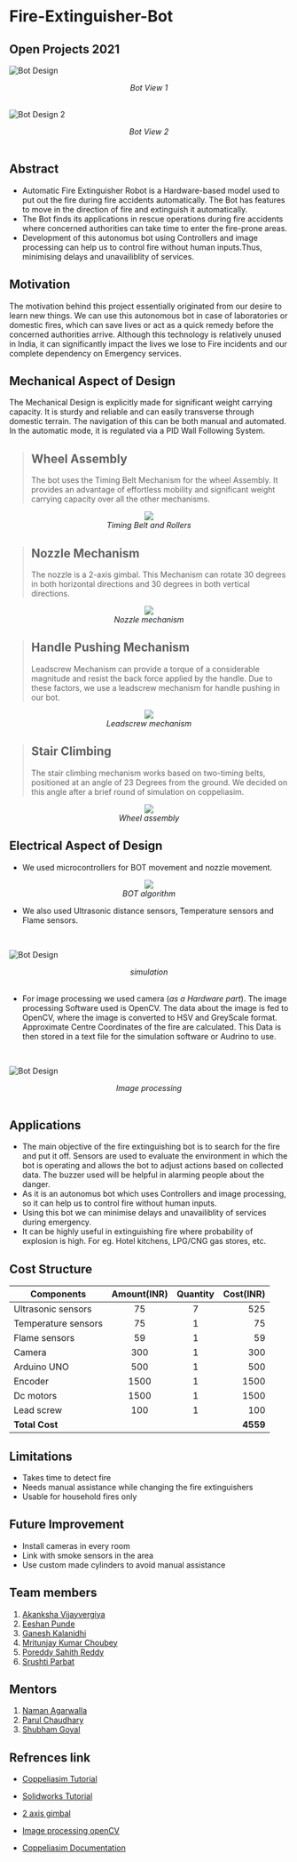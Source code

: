 <p align="justify">
<h1><b>Fire-Extinguisher-Bot</b></h1>
  <h2>Open Projects 2021</h2>
</p>

![Bot Design](https://github.com/Ch0ubey/Fire-Extinguisher-Bot/blob/99d7aaeea15895aa91a57da3c2a6b9b1c1923cc6/Images%20and%20Videos/Images/Bot_view_1.jpg)
<div align="center"><em>Bot View 1</em></div>
<br/>

![Bot Design 2](https://github.com/Ch0ubey/Fire-Extinguisher-Bot/blob/99d7aaeea15895aa91a57da3c2a6b9b1c1923cc6/Images%20and%20Videos/Images/Bot_view_4.PNG)
<div align="center"><em>Bot View 2</em></div>
<br/>
 
<p align="justify">
  <h2>Abstract</h2>
</p>
<p align="justify">
  
- Automatic Fire Extinguisher Robot is a Hardware-based model used to put out the fire during fire accidents automatically. The Bot has features to move in the direction of fire  and extinguish it automatically.
- The Bot finds its applications in rescue operations during fire accidents where concerned authorities can take time to enter the fire-prone areas.
- Development of this autonomus bot using Controllers and image processing can help us to control fire without human inputs.Thus, minimising delays and unavailiblity of services.

</p>
 
<p align="justify">
  <h2>Motivation</h2>
</p>
<p align="justify">
  
The motivation behind this project essentially originated from our desire to learn new things. We can use this autonomous bot in case of laboratories or domestic fires, which can save lives or act as a quick remedy before the concerned authorities arrive. Although this technology is relatively unused in India, it can significantly impact the lives we lose to Fire incidents and our complete dependency on Emergency services.

</p>

<p align="justify">
  <h2>Mechanical Aspect of Design</h2>
</p>
<p align="justify">

The Mechanical Design is explicitly made for significant weight carrying capacity. It is sturdy and reliable and can easily transverse through domestic terrain.
The navigation of this can be both manual and automated. In the automatic mode, it is regulated via a PID Wall Following System.
> ## Wheel Assembly
> 
>The bot uses the Timing Belt Mechanism for the wheel Assembly. It provides an advantage of effortless mobility and significant weight carrying capacity over all the other mechanisms.

<p align="center">
  <img src="https://github.com/Ch0ubey/Fire-Extinguisher-Bot/blob/734ad0370c93da568aa504aa3b49e69dac5bd6af/Images%20and%20Videos/Images/Bot_view_2.PNG">
  <br/><i>Timing Belt and Rollers</i>
</p>

> ## Nozzle Mechanism
> 
>The nozzle is a 2-axis gimbal. This Mechanism can rotate 30 degrees in both horizontal directions and 30 degrees in both vertical directions.

<p align="center">
  <img src="https://github.com/Ch0ubey/Fire-Extinguisher-Bot/blob/e53ffc0dbc5896a10a27d20bba5699513d492f58/Images%20and%20Videos/Images/Nozzle%20Mechanism.PNG">
  <br/><i>Nozzle mechanism</i>
</p>

> ## Handle Pushing Mechanism
> 
>Leadscrew Mechanism can provide a torque of a considerable magnitude and resist the back force applied by the handle. Due to these factors, we use a leadscrew mechanism for handle pushing in our bot.

</p>
<p align="center">
  <img src="https://github.com/Ch0ubey/Fire-Extinguisher-Bot/blob/734ad0370c93da568aa504aa3b49e69dac5bd6af/Images%20and%20Videos/Images/Leadscrew%20mechanism.jpeg"><br/>
  <i>Leadscrew mechanism</i>
</p>
<p align="justify">
 
> ## Stair Climbing
> 
>The stair climbing mechanism works based on two-timing belts, positioned at an angle of 23 Degrees from the ground. We decided on this angle after a brief round of simulation on coppeliasim.

</p>
<p align="center">
  <img src="https://github.com/Ch0ubey/Fire-Extinguisher-Bot/blob/99d7aaeea15895aa91a57da3c2a6b9b1c1923cc6/Images%20and%20Videos/Images/Bot_view_3.PNG">
  <br/><i>Wheel assembly</i>
</p>
<p align="justify">
  <h2>Electrical Aspect of Design</h2>
</p>
<p align="justify">
  
- We used microcontrollers for BOT movement and nozzle movement.

<p align="center">
  <img src="https://github.com/Ch0ubey/Fire-Extinguisher-Bot/blob/9e1d842a9c91a54889573999508a2310fe07a7fe/Images%20and%20Videos/Images/BOT%20algorithm.jpg"><br/>
  <i>BOT algorithm</i>
</p>

- We also used Ultrasonic distance sensors, Temperature sensors and Flame sensors.
<br/>

![Bot Design](https://github.com/Ch0ubey/Fire-Extinguisher-Bot/blob/675ec79065b406595411fb3a4fc21760a32cbd39/Images_videos/Images/Fire%20Detection%20with%20Coordinates.png)
<div align="center"><em>simulation</em></div>
<br/>

- For image processing we used camera (*as a Hardware part*). The image processing Software used is OpenCV. The data about the image is fed to OpenCV, where the image is converted to HSV and GreyScale format. Approximate Centre Coordinates of the fire are calculated. This Data is then stored in a text file for the simulation software or Audrino to use.
<br/>

![Bot Design](https://github.com/Ch0ubey/Fire-Extinguisher-Bot/blob/734ad0370c93da568aa504aa3b49e69dac5bd6af/Images%20and%20Videos/Images/Image_processing_openCV.jpg)
<div align="center"><em>Image processing</em></div>
<br/>
</p>

<p align="justify">
  <h2>Applications</h2>
</p>
<p align="justify">
  
- The main objective of the fire extinguishing bot is to search for the fire and put it off. Sensors are used to evaluate the environment in which the bot is operating and allows the bot to adjust actions based on collected data. The buzzer used will be helpful in alarming people about the danger.
- As it is an autonomus bot which uses Controllers and image processing, so it can help us to control fire without human inputs.
- Using this bot we can minimise delays and unavailiblity of services during emergency.
- It can be highly useful in extinguishing fire where probability of explosion is high. For eg. Hotel kitchens, LPG/CNG gas stores, etc.

</p>
<p align="justify">
  <h2>Cost Structure</h2>
</p>

| Components   |Amount(INR)  |      Quantity      |  Cost(INR) |
|----------    |:------:|:-------------:     |------:|
| Ultrasonic sensors     |  75    |  7     |  525 |
| Temperature sensors    |  75    |1            |  75 |
| Flame sensors     |   59     |1      |  59 |
| Camera| 300 | 1|  300|
|Arduino UNO|500|1| 500|
|Encoder|1500|1| 1500|
|Dc motors|1500|1| 1500|
|Lead screw|100|1| 100|
|**Total Cost**| | |**4559**|

<p align="justify">
  <h2>Limitations</h2>
</p>

- Takes time to detect fire
- Needs manual assistance while changing the fire extinguishers
- Usable for household fires only
<p align="justify">
  <h2>Future Improvement</h2>
</p>
<p align="justify">
 
* Install cameras in every room
* Link with smoke sensors in the area
* Use custom made cylinders to avoid manual assistance

 </p>
<p align="justify">
  <h2>Team members</h2>
</p>
<p align="justify">

1. [Akanksha Vijayvergiya](https://github.com/Akanksha-247)
2. [Eeshan Punde](https://github.com/eeshanpunde14)
3. [Ganesh Kalanidhi](https://github.com/GaneshK-RKE)
4. [Mritunjay Kumar Choubey](https://github.com/Ch0ubey)
5. [Poreddy Sahith Reddy](https://github.com/sahithreddyporeddy)
6. [Srushti Parbat](https://github.com/SrushtiParbat)

</p>  
<p align="justify">
  <h2>Mentors</h2>
</p>
<p align="justify">

1. [Naman Agarwalla](https://github.com/naman99-agar)
2. [Parul Chaudhary](https://github.com/Parul253)
3. [Shubham Goyal](https://github.com/shubham491981)

</p>
<p align="justify">
  <h2>Refrences link</h2>
</p>
<p align="justify">
  
- [Coppeliasim Tutorial](https://www.youtube.com/watch?v=PwGY8PxQOXY&list=PLjzuoBhdtaXOoqkJUqhYQletLLnJP8vjZ)
- [Solidworks Tutorial](https://youtube.com/playlist?list=PLkMYhICFMsGajeARsY7N1t1jhbtMb1poL)
- [2 axis gimbal](https://www.youtube.com/watch?v=i6UoxhNlr1U)
- [Image processing openCV](https://www.youtube.com/watch?v=Z78zbnLlPUA&list=PLQVvvaa0QuDdttJXlLtAJxJetJcqmqlQq)
- [Coppeliasim Documentation](https://www.coppeliarobotics.com/helpFiles/index.html)

  </p>
